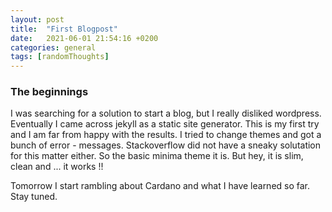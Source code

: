 ```yaml
---
layout: post
title:  "First Blogpost"
date:   2021-06-01 21:54:16 +0200
categories: general
tags: [randomThoughts]
---
```


### The beginnings

I was searching for a solution to start a blog, but I really disliked wordpress. Eventually I came across jekyll as a static site generator. This is my first try and I am far from happy with the results. I tried to change themes and got a bunch of error - messages. Stackoverflow did not have a sneaky solutation for this matter either. 
So the basic minima theme it is. But hey, it is slim, clean and ... it works !!

Tomorrow I start rambling about Cardano and what I have learned so far. Stay tuned.